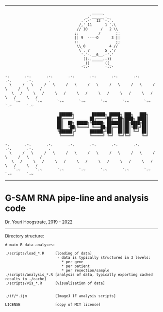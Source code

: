 ___
                                            _____                                             
                                         _.'_____`._                                          
                                       .'.-'  12 `-.`.                                        
                                      /,' 11      1 `.\                                       
                                     // 10      /   2 \\                                      
                                    ;;         /       ::                                     
                                    || 9  ----O      3 ||                                     
                                    ::                 ;;                                     
                                     \\ 8           4 //                                      
                                      \`. 7       5 ,'/                                       
                                       '.`-.__6__.-'.'                                        
                                        ((-._____.-))                                         
                                        _))       ((_                                         
                                       '--'       '--'                                        
                                                                                              
    -.       .-.       .-.       .-.       .-.       .-.       .-.       .-.       .-.       .
      \     /   \     /   \     /   \     /   \     /   \     /   \     /   \     /   \     / 
       \   /     \   /     \   /     \   /     \   /     \   /     \   /     \   /     \   /  
        `-~       `-~       `-~       `-~       `-~       `-~       `-~       `-~       `-~   
                                                                                              
                             ██████╗        ██████╗ █████╗ ███╗   ███╗                        
                            ██╔════╝       ██╔════╝██╔══██╗████╗ ████║                        
                            ██║  ██╗ █████╗╚█████╗ ███████║██╔████╔██║                        
                            ██║  ╚██╗╚════╝ ╚═══██╗██╔══██║██║╚██╔╝██║                        
                            ╚██████╔╝      ██████╔╝██║  ██║██║ ╚═╝ ██║                        
                             ╚═════╝       ╚═════╝ ╚═╝  ╚═╝╚═╝     ╚═╝                        
                                                                                              
    -.       .-.       .-.       .-.       .-.       .-.       .-.       .-.       .-.       .
      \     /   \     /   \     /   \     /   \     /   \     /   \     /   \     /   \     / 
       \   /     \   /     \   /     \   /     \   /     \   /     \   /     \   /     \   /  
        `-~       `-~       `-~       `-~       `-~       `-~       `-~       `-~       `-~   
___



# G-SAM RNA pipe-line and analysis code #

Dr. Youri Hoogstrate, 2019 - 2022

---

Directory structure:

```
# main R data analyses:

./scripts/load_*.R     [loading of data]
                        - data is typically structured in 3 levels:
                          * per gene
                          * per patient
                          * per resection/sample
./scripts/analysis_*.R [analysis of data, typically exporting cached results to ./cache]
./scripts/vis_*.R      [visualisation of data]


./if/*.ijm             [ImageJ IF analysis scripts]

LICENSE                [copy of MIT license]
```

